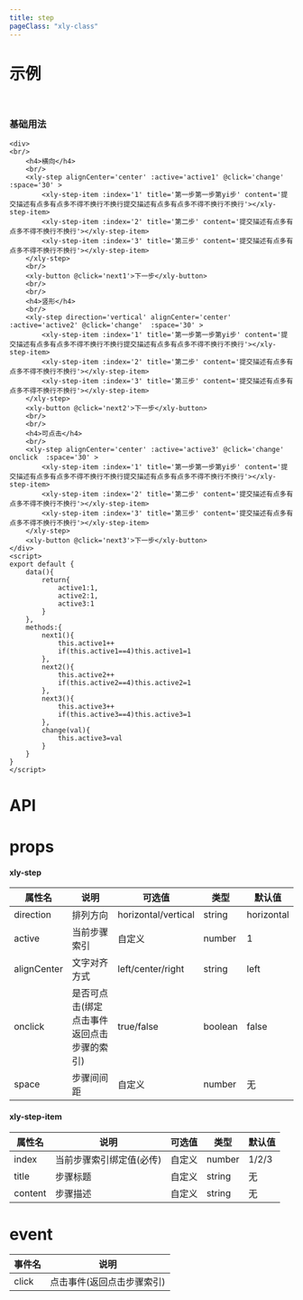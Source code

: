 ```yaml
---
title: step
pageClass: "xly-class"
---
```

# 示例

<br/>

### 基础用法

<template>
<div>
<br/>
    <h4>横向</h4>
    <br/>
    <xly-step alignCenter='center' :active='active1' @click='change'  :space='40' >
        <xly-step-item :index='1' title='第一步大叔大叔大叔大叔' ></xly-step-item>
        <xly-step-item :index='2' title='第二步' content='提交描述有点多有点多不得不换行不换行'></xly-step-item>
        <xly-step-item :index='3' title='第三步' content='提交描述有点多有点多不得不换行不换行'></xly-step-item>
    </xly-step>
    <br/>
    <xly-button @click='next1'>下一步</xly-button>  
    <br/>
    <br/>
    <h4>竖形</h4>
    <br/>
    <xly-step direction='vertical' alignCenter='center' :active='active2' @click='change'  :space='30' >
        <xly-step-item :index='1' title='第一步第一步第yi步' content='提交描述有点多有点多不得不换行不换行提交描述有点多有点多不得不换行不换行'></xly-step-item>
        <xly-step-item :index='2' title='第二步' content='提交描述有点多有点多不得不换行不换行'></xly-step-item>
        <xly-step-item :index='3' title='第三步' content='提交描述有点多有点多不得不换行不换行'></xly-step-item>
    </xly-step>
    <xly-button @click='next2'>下一步</xly-button>  
    <br/>
    <br/>
    <h4>可点击</h4>
    <br/>
    <xly-step alignCenter='center' :active='active3' @click='change' onclick  :space='30' >
        <xly-step-item :index='1' title='第一步第一步第yi步' content='提交描述有点多有点多不得不换行不换行提交描述有点多有点多不得不换行不换行'></xly-step-item>
        <xly-step-item :index='2' title='第二步' content='提交描述有点多有点多不得不换行不换行'></xly-step-item>
        <xly-step-item :index='3' title='第三步' content='提交描述有点多有点多不得不换行不换行'></xly-step-item>
    </xly-step>
    <br/>
    <xly-button @click='next3'>下一步</xly-button>  
</div>
</template>

<script>
export default {
    data(){
        return{
            active1:1,
            active2:1,
            active3:1,
            flag:false
        }
    },
    methods:{
        next1(){
            this.active1++
            if(this.active1==4)this.active1=1
        },
        next2(){
            this.active2++
            if(this.active2==4)this.active2=1
        },
        next3(){
            this.active3++
            if(this.active3==4)this.active3=1
        },
        change(val){
            this.active3=val
        }
    }
}
</script>

```vue
<div>
<br/>
    <h4>横向</h4>
    <br/>
    <xly-step alignCenter='center' :active='active1' @click='change'  :space='30' >
        <xly-step-item :index='1' title='第一步第一步第yi步' content='提交描述有点多有点多不得不换行不换行提交描述有点多有点多不得不换行不换行'></xly-step-item>
        <xly-step-item :index='2' title='第二步' content='提交描述有点多有点多不得不换行不换行'></xly-step-item>
        <xly-step-item :index='3' title='第三步' content='提交描述有点多有点多不得不换行不换行'></xly-step-item>
    </xly-step>
    <br/>
    <xly-button @click='next1'>下一步</xly-button>  
    <br/>
    <br/>
    <h4>竖形</h4>
    <br/>
    <xly-step direction='vertical' alignCenter='center' :active='active2' @click='change'  :space='30' >
        <xly-step-item :index='1' title='第一步第一步第yi步' content='提交描述有点多有点多不得不换行不换行提交描述有点多有点多不得不换行不换行'></xly-step-item>
        <xly-step-item :index='2' title='第二步' content='提交描述有点多有点多不得不换行不换行'></xly-step-item>
        <xly-step-item :index='3' title='第三步' content='提交描述有点多有点多不得不换行不换行'></xly-step-item>
    </xly-step>
    <xly-button @click='next2'>下一步</xly-button>  
    <br/>
    <br/>
    <h4>可点击</h4>
    <br/>
    <xly-step alignCenter='center' :active='active3' @click='change' onclick  :space='30' >
        <xly-step-item :index='1' title='第一步第一步第yi步' content='提交描述有点多有点多不得不换行不换行提交描述有点多有点多不得不换行不换行'></xly-step-item>
        <xly-step-item :index='2' title='第二步' content='提交描述有点多有点多不得不换行不换行'></xly-step-item>
        <xly-step-item :index='3' title='第三步' content='提交描述有点多有点多不得不换行不换行'></xly-step-item>
    </xly-step>
    <xly-button @click='next3'>下一步</xly-button>  
</div>
<script>
export default {
    data(){
        return{
            active1:1,
            active2:1,
            active3:1
        }
    },
    methods:{
        next1(){
            this.active1++
            if(this.active1==4)this.active1=1
        },
        next2(){
            this.active2++
            if(this.active2==4)this.active2=1
        },
        next3(){
            this.active3++
            if(this.active3==4)this.active3=1
        },
        change(val){
            this.active3=val
        }
    }
}
</script>
```

# API

# props

#### xly-step
| 属性名             | 说明         | 可选值                                      | 类型    | 默认值  |
| ----------------- | ------------ | ------------------------------------------- | ------- | ------- |
| direction         | 排列方向         | horizontal/vertical | string  | horizontal |
| active        | 当前步骤索引  | 自定义  | number  |1  |
| alignCenter            | 文字对齐方式         | left/center/right   | string  | left   |
| onclick            | 是否可点击(绑定点击事件返回点击步骤的索引)         | true/false   | boolean  | false   |
| space            | 步骤间间距         | 自定义   | number  | 无   |

#### xly-step-item
| 属性名             | 说明         | 可选值                                      | 类型    | 默认值  |
| ----------------- | ------------ | ------------------------------------------- | ------- | ------- |
| index         | 当前步骤索引绑定值(必传)         | 自定义 | number  | 1/2/3 |
| title         | 步骤标题         | 自定义 | string  | 无 |
| content         | 步骤描述         | 自定义 | string  | 无 |


# event
| 事件名             | 说明         |
| ----------------- | ------------ |
| click         | 点击事件(返回点击步骤索引)     